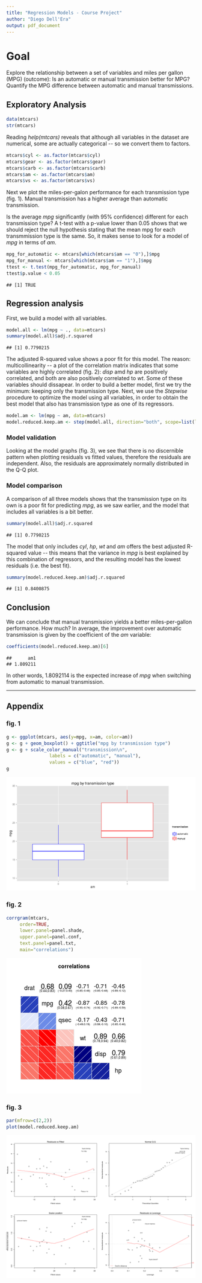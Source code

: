 ```yaml
---
title: "Regression Models - Course Project"
author: "Diego Dell'Era"
output: pdf_document
---
```


# Goal

Explore the relationship between a set of variables and miles per gallon (MPG) (outcome): Is an automatic or manual transmission better for MPG? Quantify the MPG difference between automatic and manual transmissions.

## Exploratory Analysis




```r
data(mtcars)
str(mtcars)
```

Reading *help(mtcars)* reveals that although all variables in the dataset are numerical, some are actually categorical -- so we convert them to factors.


```r
mtcars$cyl <- as.factor(mtcars$cyl)
mtcars$gear <- as.factor(mtcars$gear)
mtcars$carb <- as.factor(mtcars$carb)
mtcars$am <- as.factor(mtcars$am)
mtcars$vs <- as.factor(mtcars$vs)
```

Next we plot the miles-per-galon performance for each transmission type (fig. 1). Manual transmission has a higher average than automatic transmission.

Is the average *mpg* significantly (with 95% confidence) different for each transmission type? A t-test with a p-value lower than 0.05 shows that we should reject the null hypothesis stating that the mean mpg for each transmmission type is the same. So, it makes sense to look for a model of *mpg* in terms of *am*.


```r
mpg_for_automatic <- mtcars[which(mtcars$am == "0"),]$mpg
mpg_for_manual <- mtcars[which(mtcars$am == "1"),]$mpg
ttest <- t.test(mpg_for_automatic, mpg_for_manual)
ttest$p.value < 0.05
```

```
## [1] TRUE
```

## Regression analysis

First, we build a model with all variables.


```r
model.all <- lm(mpg ~ ., data=mtcars)
summary(model.all)$adj.r.squared
```

```
## [1] 0.7790215
```

The adjusted R-squared value shows a poor fit for this model. The reason: multicollinearity -- a plot of the correlation matrix indicates that some variables are highly correlated (fig. 2): *disp* amd *hp* are positively correlated, and both are also positively correlated to *wt*. Some of these variables should dissapear. In order to build a better model, first we try the minimum: keeping only the transmission type. Next, we use the *Stepwise* procedure to optimize the model using all variables, in order to obtain the best model that also has transmission type as one of its regressors.


```r
model.am <- lm(mpg ~ am, data=mtcars)
model.reduced.keep.am <- step(model.all, direction="both", scope=list(lower=~am))
```

### Model validation

Looking at the model graphs (fig. 3), we see that there is no discernible pattern when plotting residuals vs fitted values, therefore the residuals are independent. Also, the residuals are approximately normally distributed in the Q-Q plot. 

### Model comparison

A comparison of all three models shows that the transmission type on its own is a poor fit for predicting *mpg*, as we saw earlier, and the model that includes all variables is a bit better.


```r
summary(model.all)$adj.r.squared
```

```
## [1] 0.7790215
```

The model that only includes *cyl*, *hp*, *wt* and *am*  offers the best adjusted R-squared value -- this means that the variance in *mpg* is best explained by this combination of regressors, and the resulting model has the lowest residuals (i.e. the best fit).


```r
summary(model.reduced.keep.am)$adj.r.squared
```

```
## [1] 0.8400875
```

## Conclusion

We can conclude that manual transmission yields a better miles-per-gallon performance. How much? In average, the improvement over automatic transmission is given by the coefficient of the *am* variable:


```r
coefficients(model.reduced.keep.am)[6]
```

```
##      am1 
## 1.809211
```

In other words, 1.8092114 is the expected increase of *mpg* when switching from automatic to manual transmission.

-----

## Appendix

### fig. 1


```r
g <- ggplot(mtcars, aes(y=mpg, x=am, color=am))
g <- g + geom_boxplot() + ggtitle("mpg by transmission type")
g <- g + scale_color_manual("transmission\n",
			    labels = c("automatic", "manual"),
			    values = c("blue", "red"))
g
```

![plot of chunk unnamed-chunk-10](figure/unnamed-chunk-10-1.png) 

### fig. 2


```r
corrgram(mtcars,
	 order=TRUE,
	 lower.panel=panel.shade,
	 upper.panel=panel.conf,
	 text.panel=panel.txt,
	 main="correlations")
```

![plot of chunk unnamed-chunk-11](figure/unnamed-chunk-11-1.png) 

### fig. 3


```r
par(mfrow=c(2,2))
plot(model.reduced.keep.am)
```

![plot of chunk unnamed-chunk-12](figure/unnamed-chunk-12-1.png) 

